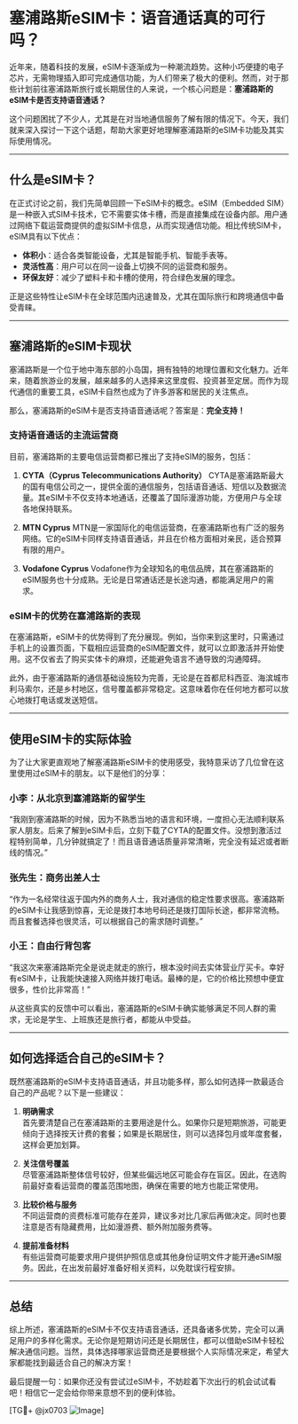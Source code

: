 # 塞浦路斯eSIM卡：语音通话真的可行吗？

近年来，随着科技的发展，eSIM卡逐渐成为一种潮流趋势。这种小巧便捷的电子芯片，无需物理插入即可完成通信功能，为人们带来了极大的便利。然而，对于那些计划前往塞浦路斯旅行或长期居住的人来说，一个核心问题是：**塞浦路斯的eSIM卡是否支持语音通话？**

这个问题困扰了不少人，尤其是在对当地通信服务了解有限的情况下。今天，我们就来深入探讨一下这个话题，帮助大家更好地理解塞浦路斯的eSIM卡功能及其实际使用情况。

---

## 什么是eSIM卡？

在正式讨论之前，我们先简单回顾一下eSIM卡的概念。eSIM（Embedded SIM）是一种嵌入式SIM卡技术，它不需要实体卡槽，而是直接集成在设备内部。用户通过网络下载运营商提供的虚拟SIM卡信息，从而实现通信功能。相比传统SIM卡，eSIM具有以下优点：

- **体积小**：适合各类智能设备，尤其是智能手机、智能手表等。
- **灵活性高**：用户可以在同一设备上切换不同的运营商和服务。
- **环保友好**：减少了塑料卡和卡槽的使用，符合绿色发展的理念。

正是这些特性让eSIM卡在全球范围内迅速普及，尤其在国际旅行和跨境通信中备受青睐。

---

## 塞浦路斯的eSIM卡现状

塞浦路斯是一个位于地中海东部的小岛国，拥有独特的地理位置和文化魅力。近年来，随着旅游业的发展，越来越多的人选择来这里度假、投资甚至定居。而作为现代通信的重要工具，eSIM卡自然也成为了许多游客和居民的关注焦点。

那么，塞浦路斯的eSIM卡是否支持语音通话呢？答案是：**完全支持！**

### 支持语音通话的主流运营商

目前，塞浦路斯的主要电信运营商都已推出了支持eSIM的服务，包括：

1. **CYTA（Cyprus Telecommunications Authority）**
   CYTA是塞浦路斯最大的国有电信公司之一，提供全面的通信服务，包括语音通话、短信以及数据流量。其eSIM卡不仅支持本地通话，还覆盖了国际漫游功能，方便用户与全球各地保持联系。

2. **MTN Cyprus**
   MTN是一家国际化的电信运营商，在塞浦路斯也有广泛的服务网络。它的eSIM卡同样支持语音通话，并且在价格方面相对亲民，适合预算有限的用户。

3. **Vodafone Cyprus**
   Vodafone作为全球知名的电信品牌，其在塞浦路斯的eSIM服务也十分成熟。无论是日常通话还是长途沟通，都能满足用户的需求。

### eSIM卡的优势在塞浦路斯的表现

在塞浦路斯，eSIM卡的优势得到了充分展现。例如，当你来到这里时，只需通过手机上的设置页面，下载相应运营商的eSIM配置文件，就可以立即激活并开始使用。这不仅省去了购买实体卡的麻烦，还能避免语言不通导致的沟通障碍。

此外，由于塞浦路斯的通信基础设施较为完善，无论是在首都尼科西亚、海滨城市利马索尔，还是乡村地区，信号覆盖都非常稳定。这意味着你在任何地方都可以放心地拨打电话或发送短信。

---

## 使用eSIM卡的实际体验

为了让大家更直观地了解塞浦路斯eSIM卡的使用感受，我特意采访了几位曾在这里使用过eSIM卡的朋友。以下是他们的分享：

### 小李：从北京到塞浦路斯的留学生
“我刚到塞浦路斯的时候，因为不熟悉当地的语言和环境，一度担心无法顺利联系家人朋友。后来了解到eSIM卡后，立刻下载了CYTA的配置文件。没想到激活过程特别简单，几分钟就搞定了！而且语音通话质量非常清晰，完全没有延迟或者断线的情况。”

### 张先生：商务出差人士
“作为一名经常往返于国内外的商务人士，我对通信的稳定性要求很高。塞浦路斯的eSIM卡让我感到惊喜，无论是拨打本地号码还是拨打国际长途，都非常流畅。而且套餐选择也很灵活，可以根据自己的需求随时调整。”

### 小王：自由行背包客
“我这次来塞浦路斯完全是说走就走的旅行，根本没时间去实体营业厅买卡。幸好有eSIM卡，让我能快速接入网络并拨打电话。最棒的是，它的价格比预想中便宜很多，性价比非常高！”

从这些真实的反馈中可以看出，塞浦路斯的eSIM卡确实能够满足不同人群的需求，无论是学生、上班族还是旅行者，都能从中受益。

---

## 如何选择适合自己的eSIM卡？

既然塞浦路斯的eSIM卡支持语音通话，并且功能多样，那么如何选择一款最适合自己的产品呢？以下是一些建议：

1. **明确需求**  
   首先要清楚自己在塞浦路斯的主要用途是什么。如果你只是短期旅游，可能更倾向于选择按天计费的套餐；如果是长期居住，则可以选择包月或年度套餐，这样会更加划算。

2. **关注信号覆盖**  
   尽管塞浦路斯整体信号较好，但某些偏远地区可能会存在盲区。因此，在选购前最好查看运营商的覆盖范围地图，确保在需要的地方也能正常使用。

3. **比较价格与服务**  
   不同运营商的资费标准可能存在差异，建议多对比几家后再做决定。同时也要注意是否有隐藏费用，比如漫游费、额外附加服务费等。

4. **提前准备材料**  
   有些运营商可能要求用户提供护照信息或其他身份证明文件才能开通eSIM服务。因此，在出发前最好准备好相关资料，以免耽误行程安排。

---

## 总结

综上所述，塞浦路斯的eSIM卡不仅支持语音通话，还具备诸多优势，完全可以满足用户的多样化需求。无论你是短期访问还是长期居住，都可以借助eSIM卡轻松解决通信问题。当然，具体选择哪家运营商还是要根据个人实际情况来定，希望大家都能找到最适合自己的解决方案！

最后提醒一句：如果你还没有尝试过eSIM卡，不妨趁着下次出行的机会试试看吧！相信它一定会给你带来意想不到的便利体验。

[TG💪+ @jx0703 ![Image](https://github.com/user-attachments/assets/dbca1d08-cadb-493c-b0ec-ad6f7a83f270)]